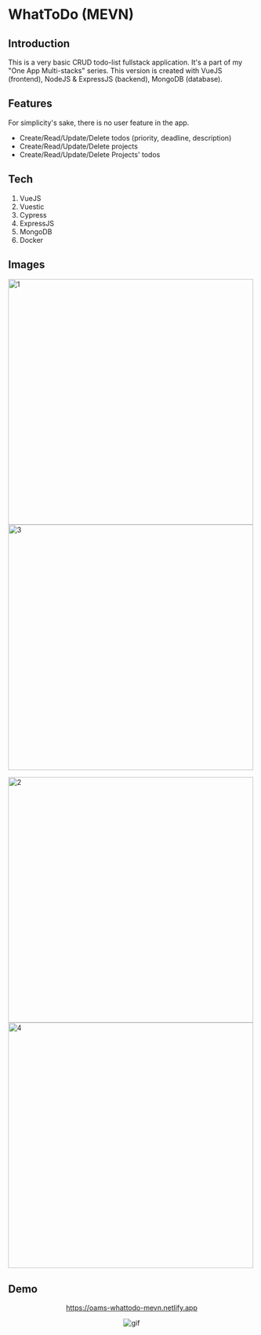 # WhatToDo (MEVN)

## Introduction
This is a very basic CRUD todo-list fullstack application. It's a part of my "One App Multi-stacks" series. This version is created with VueJS (frontend), NodeJS & ExpressJS (backend), MongoDB (database).

## Features
For simplicity's sake, there is no user feature in the app.

- Create/Read/Update/Delete todos (priority, deadline, description)
- Create/Read/Update/Delete projects
- Create/Read/Update/Delete Projects' todos

## Tech
1. VueJS
2. Vuestic
3. Cypress
4. ExpressJS
5. MongoDB
6. Docker

## Images

<p float="left">
<img src="https://user-images.githubusercontent.com/49280437/151948329-7198838c-889e-4066-a19e-82b9c1b1026a.jpg" alt="1" width="500px" />
<img src="https://user-images.githubusercontent.com/49280437/151948343-9b78c4c3-18d7-448f-8c82-a24b33605129.jpg" alt="3" width="500px" />
</p>

<p float="right">
<img src="https://user-images.githubusercontent.com/49280437/151948335-0956232f-222f-47c0-a519-379a07e243d4.jpg" alt="2" width="500px" />
<img src="https://user-images.githubusercontent.com/49280437/151948347-16704246-1763-4436-98d5-4aea85309f4f.jpg" alt="4" width="500px" />
</p>

## Demo

<a href="https://oams-whattodo-mevn.netlify.app" target="_blank">
    <p align="center">https://oams-whattodo-mevn.netlify.app</p>
</a>

<p align="center">
    <img src="https://user-images.githubusercontent.com/49280437/151953397-9ab3ae8a-c084-4a86-a3bb-cbb40d288c41.gif" alt="gif" />
</p>